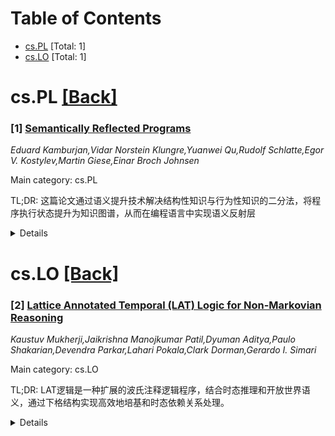 <div id=toc></div>

# Table of Contents

- [cs.PL](#cs.PL) [Total: 1]
- [cs.LO](#cs.LO) [Total: 1]


<div id='cs.PL'></div>

# cs.PL [[Back]](#toc)

### [1] [Semantically Reflected Programs](https://arxiv.org/abs/2509.03318)
*Eduard Kamburjan,Vidar Norstein Klungre,Yuanwei Qu,Rudolf Schlatte,Egor V. Kostylev,Martin Giese,Einar Broch Johnsen*

Main category: cs.PL

TL;DR: 这篇论文通过语义提升技术解决结构性知识与行为性知识的二分法，将程序执行状态提升为知识图谱，从而在编程语言中实现语义反射层


<details>
  <summary>Details</summary>
Motivation: 解决知识图谱/本体论与编程语言在表征结构性知识和行为性知识方面的分割，让程序员能够在程序中利用应用领域知识

Method: 为面向对象编程语言引入语义提升技术，将程序执行状态转换为知识图谱，并在SMOL小型编程语言中正式化这一过程

Result: 实现了语义反射层，支持运行时程序查询，并通过地质建模案例展示了该技术的应用

Conclusion: 语义提升技术有效涉及了程序与知识图谱之间的相关性，为编程语言提供了新的语义反射能力，开源实现可用

Abstract: This paper addresses the dichotomy between the formalization of structural
and the formalization of behavioral knowledge by means of semantically lifted
programs, which explore an intuitive connection between programs and knowledge
graphs. While knowledge graphs and ontologies are eminently useful to represent
formal knowledge about a system's individuals and universals, programming
languages are designed to describe the system's evolution. To address this
dichotomy, we introduce a semantic lifting of the program states of an
executing program into a knowledge graph, for an object-oriented programming
language. The resulting graph is exposed as a semantic reflection layer within
the programming language, allowing programmers to leverage knowledge of the
application domain in their programs. In this paper, we formalize semantic
lifting and semantic reflection for a small programming language, SMOL, explain
the operational aspects of the language, and consider type correctness and
virtualisation for runtime program queries through the semantic reflection
layer. We illustrate semantic lifting and semantic reflection through a case
study of geological modelling and discuss different applications of the
technique. The language implementation is open source and available online.

</details>


<div id='cs.LO'></div>

# cs.LO [[Back]](#toc)

### [2] [Lattice Annotated Temporal (LAT) Logic for Non-Markovian Reasoning](https://arxiv.org/abs/2509.02958)
*Kaustuv Mukherji,Jaikrishna Manojkumar Patil,Dyuman Aditya,Paulo Shakarian,Devendra Parkar,Lahari Pokala,Clark Dorman,Gerardo I. Simari*

Main category: cs.LO

TL;DR: LAT逻辑是一种扩展的波氏注释逻辑程序，结合时态推理和开放世界语义，通过下格结构实现高效地培基和时态依赖关系处理。


<details>
  <summary>Details</summary>
Motivation: 为了在动态和不确定环境中支持开放世界语义的时态推理，充分利用格结构来处理非马尔可夫关系和无限域间问题。

Method: 扩展了泛化波氏注释逻辑程序(GAPs)，结合下格结构支持开放世界语义，通过Skolemization过程实现高效地培基。开发了开源实现PyReason，具有模块化设计和机器级优化。

Result: 在多自游模拟和知识图任务中实现了运行速度提升3个数量级和内存使用减少5个数量级，任务性能保持或提升。在强化学习环境中作为非马尔可夫模拟器，模拟速度提升3个数量级，并带来26%胜利率提升。

Conclusion: LAT逻辑作为一个统一、可扩展的框架，在动态和不确定环境中展示了开放世界时态推理的强大潜力。

Abstract: We introduce Lattice Annotated Temporal (LAT) Logic, an extension of
Generalized Annotated Logic Programs (GAPs) that incorporates temporal
reasoning and supports open-world semantics through the use of a lower lattice
structure. This logic combines an efficient deduction process with temporal
logic programming to support non-Markovian relationships and open-world
reasoning capabilities. The open-world aspect, a by-product of the use of the
lower-lattice annotation structure, allows for efficient grounding through a
Skolemization process, even in domains with infinite or highly diverse
constants.
  We provide a suite of theoretical results that bound the computational
complexity of the grounding process, in addition to showing that many of the
results on GAPs (using an upper lattice) still hold with the lower lattice and
temporal extensions (though different proof techniques are required). Our
open-source implementation, PyReason, features modular design, machine-level
optimizations, and direct integration with reinforcement learning environments.
Empirical evaluations across multi-agent simulations and knowledge graph tasks
demonstrate up to three orders of magnitude speedup and up to five orders of
magnitude memory reduction while maintaining or improving task performance.
Additionally, we evaluate LAT Logic's value in reinforcement learning
environments as a non-Markovian simulator, achieving up to three orders of
magnitude faster simulation with improved agent performance, including a 26%
increase in win rate due to capturing richer temporal dependencies. These
results highlight LAT Logic's potential as a unified, extensible framework for
open-world temporal reasoning in dynamic and uncertain environments. Our
implementation is available at: pyreason.syracuse.edu.

</details>
